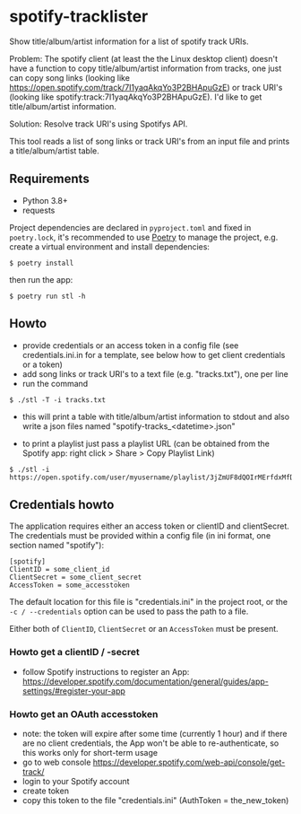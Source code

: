 # spotify-tracklister
Show title/album/artist information for a list of spotify track URIs.

Problem: The spotify client (at least the the Linux desktop client) doesn't have
a function to copy title/album/artist information from tracks, one just can copy
song links (looking like https://open.spotify.com/track/7I1yaqAkqYo3P2BHApuGzE)
or track URI's (looking like spotify:track:7I1yaqAkqYo3P2BHApuGzE). I'd like to
get title/album/artist information.

Solution: Resolve track URI's using Spotifys API.

This tool reads a list of song links or track URI's from an input file and
prints a title/album/artist table.


## Requirements
- Python 3.8+
- requests

Project dependencies are declared in `pyproject.toml` and fixed in `poetry.lock`,
it's recommended to use [Poetry][] to manage the project, e.g. create a virtual 
environment and install dependencies:

    $ poetry install

then run the app:

    $ poetry run stl -h

## Howto
- provide credentials or an access token in a config file
  (see credentials.ini.in for a template, see below how to get client credentials or a token)
- add song links or track URI's to a text file (e.g. "tracks.txt"), one per line
- run the command
```
$ ./stl -T -i tracks.txt
```

- this will print a table with title/album/artist information to stdout and also
write a json files named "spotify-tracks\_\<datetime\>.json"

- to print a playlist just pass a playlist URL (can be obtained from the Spotify app: right click > Share > Copy Playlist Link)

```
$ ./stl -i https://open.spotify.com/user/myusername/playlist/3jZmUF8dQOIrMErfdxMfDP
```

## Credentials howto

The application requires either an access token or clientID and clientSecret.
The credentials must be provided within a config file (in ini format, one section named "spotify"):
```
[spotify]
ClientID = some_client_id
ClientSecret = some_client_secret
AccessToken = some_accesstoken
```
The default location for this file is "credentials.ini" in the project root, or the
`-c / --credentials` option can be used to pass the path to a file.

Either both of `ClientID`, `ClientSecret` or an `AccessToken` must be present.

### Howto get a clientID / -secret
- follow Spotify instructions to register an App:  
  https://developer.spotify.com/documentation/general/guides/app-settings/#register-your-app

### Howto get an OAuth accesstoken
- note: the token will expire after some time (currently 1 hour) and if there are
  no client credentials, the App won't be able to re-authenticate, so this works
  only for short-term usage
- go to web console https://developer.spotify.com/web-api/console/get-track/
- login to your Spotify account
- create token
- copy this token to the file "credentials.ini" (AuthToken = the_new_token)


[Poetry]: https://python-poetry.org/
